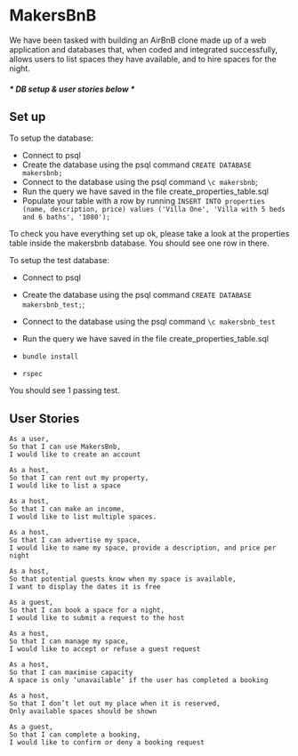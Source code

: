 # MakersBnB

We have been tasked with building an AirBnB clone made up of a web application and databases that, when coded and integrated successfully, allows users to list spaces they have available, and to hire spaces for the night.

##### * DB setup & user stories below *


## Set up

To setup the database:

* Connect to psql
* Create the database using the psql command `CREATE DATABASE makersbnb;`
* Connect to the database using the psql command `\c makersbnb`;
* Run the query we have saved in the file create_properties_table.sql
* Populate your table with a row by running `INSERT INTO properties (name, description, price) values ('Villa One', 'Villa with 5 beds and 6 baths', '1080');`

To check you have everything set up ok, please take a look at the properties table inside the makersbnb database. You should see one row in there.  

To setup the test database:
* Connect to psql
* Create the database using the psql
command `CREATE DATABASE makersbnb_test;`;
* Connect to the database using the psql command `\c makersbnb_test`
* Run the query we have saved in the file create_properties_table.sql

* `bundle install`
* `rspec`

You should see 1 passing test.

## User Stories

```
As a user, 
So that I can use MakersBnb,
I would like to create an account
```

```
As a host,
So that I can rent out my property,
I would like to list a space
```

```
As a host,
So that I can make an income,
I would like to list multiple spaces.
```

```
As a host,
So that I can advertise my space,
I would like to name my space, provide a description, and price per night
```

```
As a host,
So that potential guests know when my space is available,
I want to display the dates it is free
```

```
As a guest,
So that I can book a space for a night,
I would like to submit a request to the host
```

```
As a host,
So that I can manage my space,
I would like to accept or refuse a guest request
```

```
As a host,
So that I can maximise capacity
A space is only ‘unavailable’ if the user has completed a booking
```

```
As a host,
So that I don’t let out my place when it is reserved,
Only available spaces should be shown
```

```
As a guest,
So that I can complete a booking,
I would like to confirm or deny a booking request
```